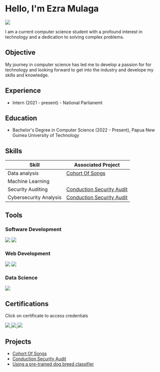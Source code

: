 # Hello, I'm Ezra Mulaga
<a href="https://www.linkedin.com/in/ezra-mulaga/"><img src="https://img.shields.io/badge/-LinkedIn-0072b1?&style=for-the-badge&logo=linkedin&logoColor=white" /></a>

I am a current computer science student with a profound interest in technology and a dedication to solving complex problems.

## Objective

My journey in computer science has led me to develop a passion for for technology and looking forward to get into the industry and develope my skills and knowledge.

## Experience
- Intern (2021 - present) - National Parlianemt
  
## Education
- Bachelor's Degree in Computer Science (2022 - Present), Papua New Guinea University of Technology

  
## Skills

| Skill                                         | Associated Project         |
|-----------------------------------------------|----------------------------|
|Data analysis| <a href="https://github.com/EzraMulaga/Cohort-of-Songs">Cohort Of Songs</a>|
|Machine Learning|  
|Security Auditing| <a href="https://github.com/EzraMulaga/Conduction-Security-Audit">Conduction Security Audit</a>|
|Cybersecurity Analysis| <a href="https://github.com/EzraMulaga/Conduction-Security-Audit">Conduction Security Audit</a>|

## Tools

### Software Development
<div>
   <img src="https://img.shields.io/badge/-IntelliJ%20IDEA-000000?style=for-the-badge&logo=IntelliJ%20IDEA&logoColor=white" />
  <img src="https://img.shields.io/badge/-SQL%20Server%20Management%20Studio-CC2927?style=for-the-badge&logo=Microsoft%20SQL%20Server&logoColor=white" />
  


</div>

### Web Development
<div>
  <img src="https://img.shields.io/badge/-Notepad++-90E59A?style=for-the-badge&logo=Notepad%2B%2B&logoColor=white" />
  <img src="https://img.shields.io/badge/-XAMPP-FB7A24?style=for-the-badge&logo=XAMPP&logoColor=white" />
</div>

### Data Science
<div>
   <img src="https://img.shields.io/badge/-Jupyter%20Notebook-F37626?style=for-the-badge&logo=Jupyter&logoColor=white" />
</div>

## Certifications
<a> Click on certificate to access credentials</a>

<div>
<a href="https://certificates.simplicdn.net/share/thumb_4797416.png">
    <img src="https://img.shields.io/badge/-Simplilearn%20Machine%20Learning%20Advanced%20Certification%20Training-0096FF?style=for-the-badge&logo=Simplilearn&logoColor=white" />
</a>

<a href="https://skillshop.exceedlms.com/student/award/sdHJz6YDSWarvBJkUa7BTJEW">
    <img src="https://img.shields.io/badge/-Google%20Fundamentals%20of%20Digital%20Marketing-4285F4?style=for-the-badge&logo=Google&logoColor=white" />
</a>
<a href="https://www.coursera.org/account/accomplishments/specialization/AI4IQ8STTV7V">
    <img src="https://img.shields.io/badge/-Google%20Cybersecurity-4285F4?style=for-the-badge&logo=Google&logoColor=white" />
</a>





</div>

## Projects
-  <a href="https://github.com/EzraMulaga/Cohort-of-Songs">Cohort Of Songs</a>
-  <a href="https://github.com/EzraMulaga/Conduction-Security-Audit">Conduction Security Audit</a>
-  <a href="https://github.com/EzraMulaga/AI-Programming-in-Python-Project-1">Using a pre-trained dog breed classifier</a>

